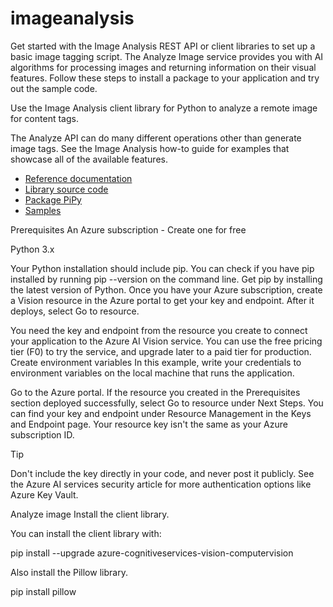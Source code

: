 # imageanalysis

Get started with the Image Analysis REST API or client libraries to set up a basic image tagging script. The Analyze Image service provides you with AI algorithms for processing images and returning information on their visual features. Follow these steps to install a package to your application and try out the sample code.

Use the Image Analysis client library for Python to analyze a remote image for content tags.

The Analyze API can do many different operations other than generate image tags. See the Image Analysis how-to guide for examples that showcase all of the available features.

- [Reference documentation](https://learn.microsoft.com/en-us/python/api/azure-cognitiveservices-vision-computervision/azure.cognitiveservices.vision.computervision)
- [Library source code](https://github.com/Azure/azure-sdk-for-python/tree/master/sdk/cognitiveservices/azure-cognitiveservices-vision-computervision) 
- [Package PiPy](https://pypi.org/project/azure-cognitiveservices-vision-computervision/) 
- [Samples](https://learn.microsoft.com/en-us/samples/browse/?products=azure&terms=computer-vision)


Prerequisites
An Azure subscription - Create one for free

Python 3.x

Your Python installation should include pip. You can check if you have pip installed by running pip --version on the command line. Get pip by installing the latest version of Python.
Once you have your Azure subscription, create a Vision resource in the Azure portal to get your key and endpoint. After it deploys, select Go to resource.

You need the key and endpoint from the resource you create to connect your application to the Azure AI Vision service.
You can use the free pricing tier (F0) to try the service, and upgrade later to a paid tier for production.
Create environment variables
In this example, write your credentials to environment variables on the local machine that runs the application.

Go to the Azure portal. If the resource you created in the Prerequisites section deployed successfully, select Go to resource under Next Steps. You can find your key and endpoint under Resource Management in the Keys and Endpoint page. Your resource key isn't the same as your Azure subscription ID.

 Tip

Don't include the key directly in your code, and never post it publicly. See the Azure AI services security article for more authentication options like Azure Key Vault.

Analyze image
Install the client library.

You can install the client library with:

pip install --upgrade azure-cognitiveservices-vision-computervision

Also install the Pillow library.

pip install pillow